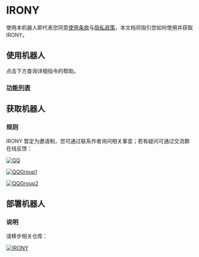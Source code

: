 # IRONY

使用本机器人即代表您同意[使用条款](/terms-of-use)与[隐私政策](/privacy-policy)，本文档将指引您如何使用并获取 IRONY。

## 使用机器人

点击下方查询详细指令的帮助。

### [功能列表](/helps)

## 获取机器人

### 规则

IRONY 暂定为邀请制，您可通过联系作者询问相关事宜；若有疑问可通过交流群在线反馈：

[![QQ](https://img.shields.io/badge/Nanako-712111161-red?style=for-the-badge&logo=tencentqq&color=FFADBC)](http://wpa.qq.com/msgrd?v=3&uin=712111161&site=qq&menu=yes)

[![QQGroup1](https://img.shields.io/badge/%5BBot%231%5DIRONY%27s%20Home-527244914-red?style=for-the-badge&logo=tencentqq&color=3A8891)](https://qm.qq.com/cgi-bin/qm/qr?k=dRXdn8MbK5OjWVvp5nn3mZfVv9t0A5y5&jump_from=webapi&authKey=Rd35Ezb2myZwrujG+pZZk5u5mjCho4l8BGXWO+BXDolmv68QY1BcDtWv2arfnK5J)

[![QQGroup2](https://img.shields.io/badge/%5BBot%232%5DIRONY%27s%20Home-830376488-red?style=for-the-badge&logo=tencentqq&color=3A8891)](https://qm.qq.com/cgi-bin/qm/qr?k=AGfL9ka-0Fy5eH4ybuYDJmaI9G7nlG-m&jump_from=webapi&authKey=E/QvtkmiBn1ONZahU+Zc9sQaSh9IsMS9aCnxe/X6buLJBNPgN2cjFL2cj3r4VsRV)

## 部署机器人

### 说明

请移步相关仓库：

[![IRONY](https://img.shields.io/badge/IRONY-Nonebot2-00a393?style=for-the-badge&logo=github&color=EA5252)](https://github.com/ElainaFanBoy/IRONY/)
